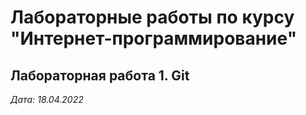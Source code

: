 # Лабораторные работы по курсу "Интернет-программирование"

## Лабораторная работа 1. Git

*Дата: 18.04.2022*